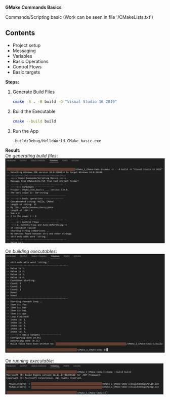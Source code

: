 **GMake Commands Basics**

Commands/Scripting basic (Work can be seen in file '<project-root-folder>/CMakeLists.txt')  

## Contents  
- Project setup
- Messaging
- Variables
- Basic Operations
- Control Flows
- Basic targets

**Steps:**
1. Generate Build Files
    ```bash
    cmake -S . -B build -G "Visual Studio 16 2019"
    ```

2. Build the Executable
    ```bash
    cmake --build build
    ```

3. Run the App  
    ```bash
    .build/Debug/HelloWorld_CMake_basic.exe
    ```

**Result:**  
On *generating build files*:  
<img src="imgs/CMake_1_CMake-Cmds-1_result_1.png" alt="CMake_1_CMake-Cmds-1_result_1" style="width:600px;"/>

On *building executables*:  
<img src="imgs/CMake_1_CMake-Cmds-1_result_2.png" alt="CMake_1_CMake-Cmds-1_result_2" style="width:600px;"/>

On *running executable*:  
<img src="imgs/CMake_1_CMake-Cmds-1_result_3.png" alt="CMake_1_CMake-Cmds-1_result_3" style="width:500px;"/>
